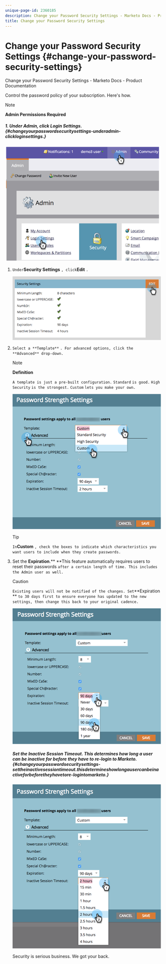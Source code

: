 ```yaml
---
unique-page-id: 2360185
description: Change your Password Security Settings - Marketo Docs - Product Documentation
title: Change your Password Security Settings
---
```


# Change your Password Security Settings {#change-your-password-security-settings}

Change your Password Security Settings - Marketo Docs - Product Documentation

Control the password policy of your subscription. Here's how.

>[!NOTE]
>
>**Admin Permissions Required**

##### 1. Under Admin, click Login Settings. {#changeyourpasswordsecuritysettings-underadmin-clickloginsettings.}

![](assets/image2014-9-16-12-3a41-3a40.png)

1. `Under`**Security Settings** `, click`**Edit** `.`

   ![](assets/passwordsettings-hand.png)

1. `Select a **Template**` `. For advanced options, click the **Advanced** drop-down.`

   >[!NOTE]
   >
   >**Definition**
   >
   >
   >`A template is just a pre-built configuration.` `Standard` `is good.` `High Security` `is the strongest.` `Custom` `lets you make your own.`

   ![](assets/passwordstrength.png)

   >[!TIP]
   >
   >`In`**Custom** `, check the boxes to indicate which characteristics you want users to include when they create passwords.`

1. Set the **Expiration**.** **This feature automatically requires users to reset their passwords `after a certain length of time. This includes the Admin user as well.`

   >[!CAUTION]
   >
   >`Existing users will not be notified of the changes. Set`**Expiration ** `to 30 days first to ensure everyone has updated to the new settings, then change this back to your original cadence.`

   ![](assets/expiration.png)

   ##### Set the Inactive Session Timeout. This determines how long a user can be inactive for before they have to re-login to Marketo. {#changeyourpasswordsecuritysettings-settheinactivesessiontimeout.thisdetermineshowlongausercanbeinactiveforbeforetheyhavetore-logintomarketo.}

   ![](assets/inactivesession.png)

   Security is serious business. We got your back.

